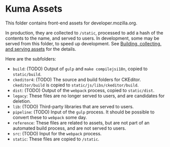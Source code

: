 Kuma Assets
===========
This folder contains front-end assets for developer.mozilla.org.

In production, they are collected to ``/static``, processed to add
a hash of the contents to the name, and served to users.
In development, some may be served from this folder, to speed up
development. See
[Building, collecting, and serving assets](https://kuma.readthedocs.io/en/latest/assets.html)
for the details.

Here are the subfolders:

* `build`: (TODO) Output of ``gulp`` and ``make compilejsi18n``, copied to
  ``static/build``.
* `ckeditor4`: (TODO) The source and build folders for CKEditor.
  ``ckeditor/build`` is copied to ``static/js/libs/ckeditor/build``.
* `dist`: (TODO) Output of the ``webpack`` process, copied to ``static/dist``.
* `legacy`: These files are no longer served to users, and are candidates
  for deletion.
* `lib`: (TODO) Third-party libraries that are served to users.
* `pipeline`: (TODO) Input of the ``gulp`` process. It should be possible to
  convert these to ``webpack`` some day.
* `reference`: These files are related to assets, but are not part of an
  automated build process, and are not served to users.
* `src`: (TODO) Input for the ``webpack`` process.
* `static`: These files are copied to ``/static``.
